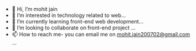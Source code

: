 - 👋 Hi, I’m mohit jain
- 👀 I’m interested in technology related to web...
- 🌱 I’m currently learning front-end web development...
- 💞️ I’m looking to collaborate on front-end project ...
- 📫 How to reach me- you can email me on mohit.jain200702@gmail.com ...

<!---
mohtjain/mohtjain is a ✨ special ✨ repository because its `README.md` (this file) appears on your GitHub profile.
You can click the Preview link to take a look at your changes.
--->
